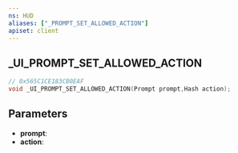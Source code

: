 ```yaml
---
ns: HUD
aliases: ["_PROMPT_SET_ALLOWED_ACTION"]
apiset: client
---
```

## _UI_PROMPT_SET_ALLOWED_ACTION

```c
// 0x565C1CE183CB0EAF
void _UI_PROMPT_SET_ALLOWED_ACTION(Prompt prompt,Hash action);
```


## Parameters
* **prompt**:
* **action**: